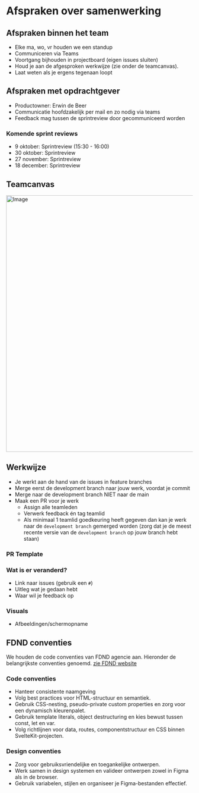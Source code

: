 # Afspraken over samenwerking
## Afspraken binnen het team
- Elke ma, wo, vr houden we een standup
- Communiceren via Teams
- Voortgang bijhouden in projectboard (eigen issues sluiten)
- Houd je aan de afgesproken werkwijze (zie onder de teamcanvas).
- Laat weten als je ergens tegenaan loopt

## Afspraken met opdrachtgever
- Productowner: Erwin de Beer
- Communicatie hoofdzakelijk per mail en zo nodig via teams
- Feedback mag tussen de sprintreview door gecommuniceerd worden

### Komende sprint reviews
- 9 oktober: Sprintreview (15:30 - 16:00)
-	30 oktober: Sprintreview   
-	27 november: Sprintreview   
-	18 december: Sprintreview  

## Teamcanvas
<img width="982" height="690" alt="Image" src="https://github.com/user-attachments/assets/b6a47b12-243f-43c9-a4ae-047b1689f128" />

## Werkwijze
- Je werkt aan de hand van de issues in feature branches
- Merge eerst de development branch naar jouw werk, voordat je commit
- Merge naar de development branch NIET naar de main
- Maak een PR voor je werk
  - Assign alle teamleden
  - Verwerk feedback én tag teamlid
  - Als minimaal 1 teamlid goedkeuring heeft gegeven dan kan je werk naar de `development branch` gemerged worden (zorg dat je de meest recente versie van de `development branch` op jouw branch hebt staan)

### PR Template
### Wat is er veranderd? 
- Link naar issues (gebruik een `#`)
- Uitleg wat je gedaan hebt 
- Waar wil je feedback op

### Visuals 
- Afbeeldingen/schermopname 

## FDND conventies
We houden de code conventies van FDND agencie aan. Hieronder de belangrijkste conventies genoemd.
[zie FDND website](https://docs.fdnd.nl/conventies.html)

### Code conventies
- Hanteer consistente naamgeving
- Volg best practices voor HTML-structuur en semantiek.
- Gebruik CSS-nesting, pseudo-private custom properties en zorg voor een dynamisch kleurenpalet.
- Gebruik template literals, object destructuring en kies bewust tussen const, let en var.
- Volg richtlijnen voor data, routes, componentstructuur en CSS binnen SvelteKit-projecten.

### Design conventies
- Zorg voor gebruiksvriendelijke en toegankelijke ontwerpen.
- Werk samen in design systemen en valideer ontwerpen zowel in Figma als in de browser.
- Gebruik variabelen, stijlen en organiseer je Figma-bestanden effectief.
